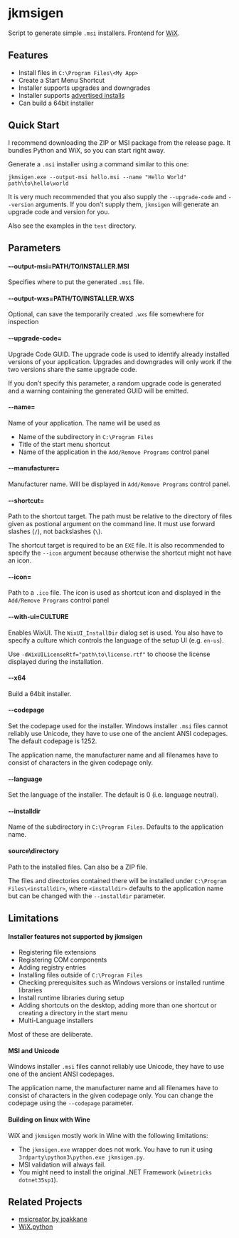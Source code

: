 # jkmsigen

Script to generate simple `.msi` installers. Frontend for [WiX](https://wixtoolset.org/).

## Features

 * Install files in `C:\Program Files\<My App>`
 * Create a Start Menu Shortcut
 * Installer supports upgrades and downgrades
 * Installer supports [advertised installs](https://docs.microsoft.com/en-us/windows/win32/msi/advertisement)
 * Can build a 64bit installer

## Quick Start

I recommend downloading the ZIP or MSI package from the release page. It bundles Python and WiX, so you can start right away.

Generate a `.msi` installer using a command similar to this one:

    jkmsigen.exe --output-msi hello.msi --name "Hello World" path\to\hello\world

It is very much recommended that you also supply the `--upgrade-code` and `--version` arguments.
If you don’t supply them, `jkmsigen` will generate an upgrade code and version for you.

Also see the examples in the `test` directory.

## Parameters

#### --output-msi=PATH/TO/INSTALLER.MSI

Specifies where to put the generated `.msi` file.

#### --output-wxs=PATH/TO/INSTALLER.WXS

Optional, can save the temporarily created `.wxs` file somewhere for inspection

#### --upgrade-code=

Upgrade Code GUID. The upgrade code is used to identify already installed versions of
your application. Upgrades and downgrades will only work if the two versions share
the same upgrade code.

If you don’t specify this parameter, a random upgrade code is generated and a warning
containing the generated GUID will be emitted.

#### --name=

Name of your application. The name will be used as

* Name of the subdirectory in `C:\Program Files`
* Title of the start menu shortcut
* Name of the application in the `Add/Remove Programs` control panel

#### --manufacturer=

Manufacturer name. Will be displayed in `Add/Remove Programs` control panel.

#### --shortcut=

Path to the shortcut target. The path must be relative to the directory of files
given as postional argument on the command line. It must use forward slashes (`/`),
not backslashes (`\`).

The shortcut target is required to be an `EXE` file. It is also recommended to specify
the `--icon` argument because otherwise the shortcut might not have an icon.

#### --icon=

Path to a `.ico` file. The icon is used as shortcut icon and displayed in the `Add/Remove Programs` control panel

#### --with-ui=CULTURE

Enables WixUI. The `WixUI_InstallDir` dialog set is used. You also have to specify a culture which controls
the language of the setup UI (e.g. `en-us`).

Use `-dWixUILicenseRtf="path\to\license.rtf"` to choose the license displayed during the installation.

#### --x64

Build a 64bit installer.

#### --codepage

Set the codepage used for the installer. Windows installer `.msi` files cannot reliably use Unicode, they
have to use one of the ancient ANSI codepages. The default codepage is 1252.

The application name, the manufacturer name and all filenames have to consist of characters in the
given codepage only.

#### --language

Set the language of the installer. The default is 0 (i.e. language neutral).

#### --installdir

Name of the subdirectory in `C:\Program Files`. Defaults to the application name.

#### source\directory

Path to the installed files. Can also be a ZIP file.

The files and directories contained there will be installed under `C:\Program Files\<installdir>`,
where `<installdir>` defaults to the application name but can be changed with the `--installdir` parameter.

## Limitations

#### Installer features not supported by jkmsigen

* Registering file extensions
* Registering COM components
* Adding registry entries
* Installing files outside of `C:\Program Files`
* Checking prerequisites such as Windows versions or installed runtime libraries
* Install runtime libraries during setup
* Adding shortcuts on the desktop, adding more than one shortcut or creating a directory in the start menu
* Multi-Language installers

Most of these are deliberate.

#### MSI and Unicode

Windows installer `.msi` files cannot reliably use Unicode, they
have to use one of the ancient ANSI codepages.

The application name, the manufacturer name and all filenames have to consist of characters in the
given codepage only. You can change the codepage using the `--codepage` parameter.

#### Building on linux with Wine

WiX and `jkmsigen` mostly work in Wine with the following limitations:

* The `jkmsigen.exe` wrapper does not work. You have to run it using `3rdparty\python3\python.exe jkmsigen.py`.
* MSI validation will always fail.
* You might need to install the original .NET Framework (`winetricks dotnet35sp1`).

## Related Projects

* [msicreator by jpakkane](https://github.com/jpakkane/msicreator)
* [WiX.python](https://wix.sk1project.net/)

